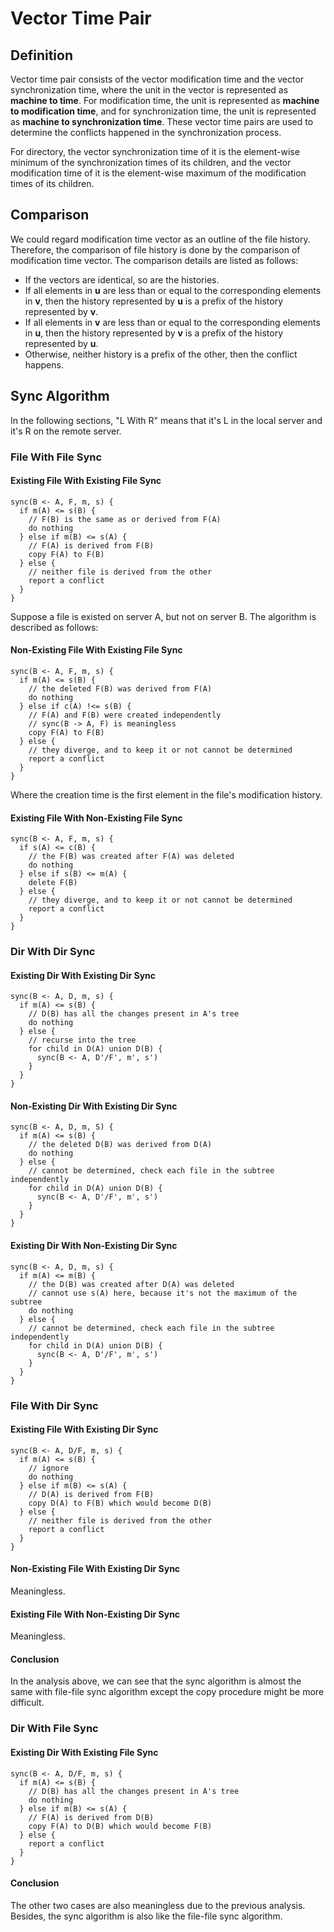 # Vector Time Pair
## Definition
Vector time pair consists of the vector modification time and the vector synchronization time, where the unit in the vector is represented as __machine to time__. For modification time, the unit is represented as __machine to modification time__, and for synchronization time, the unit is represented as __machine to synchronization time__. These vector time pairs are used to determine the conflicts happened in the synchronization process.

For directory, the vector synchronization time of it is the element-wise minimum of the synchronization times of its children, and the vector modification time of it is the element-wise maximum of the modification times of its children. 

## Comparison
We could regard modification time vector as an outline of the file history. Therefore, the comparison of file history is done by the comparison of modification time vector. The comparison details are listed as follows:
- If the vectors are identical, so are the histories. 
- If all elements in **u** are less than or equal to the corresponding elements in **v**, then the history represented by **u** is a prefix of the history represented by **v**.
- If all elements in **v** are less than or equal to the corresponding elements in **u**, then the history represented by **v** is a prefix of the history represented by **u**.
- Otherwise, neither history is a prefix of the other, then the conflict happens.

## Sync Algorithm

In the following sections, "L With R" means that it's L in the local server and it's R on the remote server.

### File With File Sync

#### Existing File With Existing File Sync

```
sync(B <- A, F, m, s) {
  if m(A) <= s(B) {
    // F(B) is the same as or derived from F(A) 
    do nothing
  } else if m(B) <= s(A) {
    // F(A) is derived from F(B) 
    copy F(A) to F(B)
  } else {
    // neither file is derived from the other
    report a conflict
  }
}
```

Suppose a file is existed on server A, but not on server B. The algorithm is described as follows:

#### Non-Existing File With Existing File Sync

```
sync(B <- A, F, m, s) {
  if m(A) <= s(B) {
    // the deleted F(B) was derived from F(A)
    do nothing
  } else if c(A) !<= s(B) {
    // F(A) and F(B) were created independently
    // sync(B -> A, F) is meaningless
    copy F(A) to F(B)
  } else {
    // they diverge, and to keep it or not cannot be determined
    report a conflict
  }
}
```

Where the creation time is the first element in the file's modification history.

#### Existing File With Non-Existing File Sync

```
sync(B <- A, F, m, s) {
  if s(A) <= c(B) {
    // the F(B) was created after F(A) was deleted
    do nothing
  } else if s(B) <= m(A) {
    delete F(B)
  } else {
    // they diverge, and to keep it or not cannot be determined
    report a conflict
  }
}
```

### Dir With Dir Sync

#### Existing Dir With Existing Dir Sync

```
sync(B <- A, D, m, s) {
  if m(A) <= s(B) {
    // D(B) has all the changes present in A's tree
    do nothing
  } else {
    // recurse into the tree
    for child in D(A) union D(B) {
      sync(B <- A, D'/F', m', s')
    }
  }
}
```

#### Non-Existing Dir With Existing Dir Sync

```
sync(B <- A, D, m, S) {
  if m(A) <= s(B) {
    // the deleted D(B) was derived from D(A)
    do nothing
  } else {
    // cannot be determined, check each file in the subtree independently
    for child in D(A) union D(B) {
      sync(B <- A, D'/F', m', s')
    }
  }
}
```

#### Existing Dir With Non-Existing Dir Sync

```
sync(B <- A, D, m, s) {
  if m(A) <= m(B) {
    // the D(B) was created after D(A) was deleted
    // cannot use s(A) here, because it's not the maximum of the subtree
    do nothing
  } else {
    // cannot be determined, check each file in the subtree independently
    for child in D(A) union D(B) {
      sync(B <- A, D'/F', m', s')
    }
  }
}
```

### File With Dir Sync

#### Existing File With Existing Dir Sync

```
sync(B <- A, D/F, m, s) {
  if m(A) <= s(B) {
    // ignore
    do nothing
  } else if m(B) <= s(A) {
    // D(A) is derived from F(B)
    copy D(A) to F(B) which would become D(B)
  } else {
    // neither file is derived from the other
    report a conflict
  }
}
```

#### Non-Existing File With Existing Dir Sync

Meaningless.

#### Existing File With Non-Existing Dir Sync

Meaningless.

#### Conclusion

In the analysis above, we can see that the sync algorithm is almost the same with file-file sync algorithm except the copy procedure might be more difficult.

### Dir With File Sync

#### Existing Dir With Existing File Sync

```
sync(B <- A, D/F, m, s) {
  if m(A) <= s(B) {
    // D(B) has all the changes present in A's tree
    do nothing
  } else if m(B) <= s(A) {
    // F(A) is derived from D(B)
    copy F(A) to D(B) which would become F(B)
  } else {
    report a conflict
  }
}
```

#### Conclusion

The other two cases are also meaningless due to the previous analysis. Besides, the sync algorithm is also like the file-file sync algorithm.